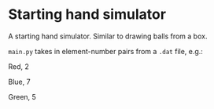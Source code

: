 # Starting hand simulator
A starting hand simulator. Similar to drawing balls from a box.

`main.py` takes in element-number pairs from a `.dat` file, e.g.:

Red, 2

Blue, 7

Green, 5
